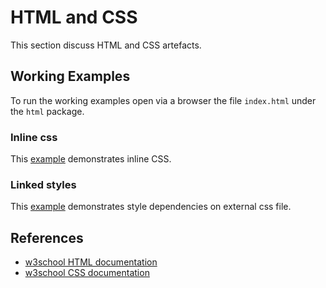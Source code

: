 # HTML and CSS

This section discuss HTML and CSS artefacts.

## Working Examples

To run the working examples open via a browser the file `index.html` under the `html` package.

### Inline css

This [example](../html/ex1/index.html) demonstrates inline CSS.

### Linked styles

This [example](../html/ex2/index.html) demonstrates style dependencies on external css file.

## References

* [w3school HTML documentation](https://www.w3schools.com/html/default.asp)
* [w3school CSS documentation](https://www.w3schools.com/css/default.asp)